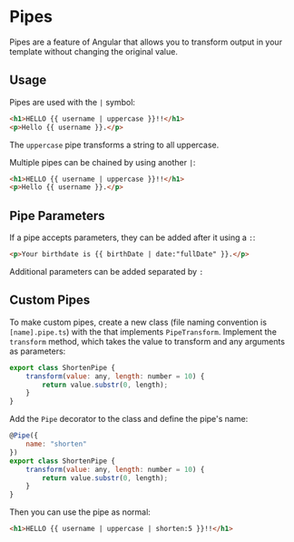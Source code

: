 # Pipes

Pipes are a feature of Angular that allows you to transform output in your template without changing the original value.

## Usage
Pipes are used with the `|` symbol:
```html
<h1>HELLO {{ username | uppercase }}!!</h1>
<p>Hello {{ username }}.</p>
```
The `uppercase` pipe transforms a string to all uppercase.

Multiple pipes can be chained by using another `|`:
```html
<h1>HELLO {{ username | uppercase }}!!</h1>
<p>Hello {{ username }}.</p>
```

## Pipe Parameters
If a pipe accepts parameters, they can be added after it using a `:`:
```html
<p>Your birthdate is {{ birthDate | date:"fullDate" }}.</p>
```
Additional parameters can be added separated by `:`

## Custom Pipes
To make custom pipes, create a new class (file naming convention is `[name].pipe.ts`) with the  that implements `PipeTransform`. Implement the `transform` method, which takes the value to transform and any arguments as parameters:
```js
export class ShortenPipe {
    transform(value: any, length: number = 10) {
        return value.substr(0, length);
    }
}
```
Add the `Pipe` decorator to the class and define the pipe's name:
```js
@Pipe({
    name: "shorten"
})
export class ShortenPipe {
    transform(value: any, length: number = 10) {
        return value.substr(0, length);
    }
}
```
Then you can use the pipe as normal:
```html
<h1>HELLO {{ username | uppercase | shorten:5 }}!!</h1>
```